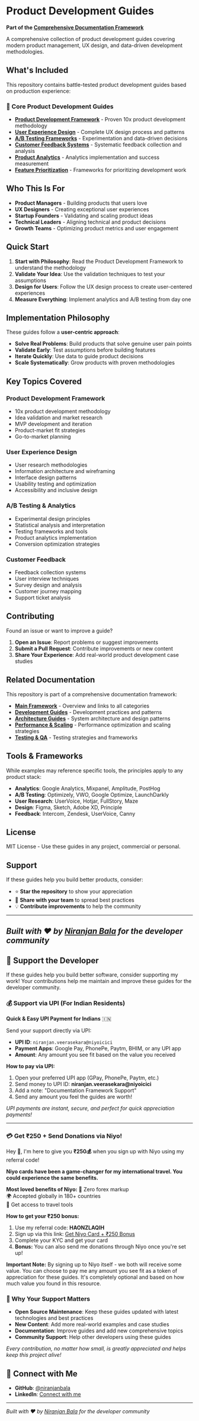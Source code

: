 # Product Development Guides

**Part of the [Comprehensive Documentation Framework](https://github.com/niranjanbala/fullstack-template)**

A comprehensive collection of product development guides covering modern product management, UX design, and data-driven development methodologies.

## What's Included

This repository contains battle-tested product development guides based on production experience:

### 🎯 Core Product Development Guides

- **[Product Development Framework](./product-development-framework.md)** - Proven 10x product development methodology
- **[User Experience Design](./user-experience-design.md)** - Complete UX design process and patterns
- **[A/B Testing Frameworks](./ab-testing-frameworks.md)** - Experimentation and data-driven decisions
- **[Customer Feedback Systems](./customer-feedback-systems.md)** - Systematic feedback collection and analysis
- **[Product Analytics](./product-analytics.md)** - Analytics implementation and success measurement
- **[Feature Prioritization](./feature-prioritization.md)** - Frameworks for prioritizing development work

## Who This Is For

- **Product Managers** - Building products that users love
- **UX Designers** - Creating exceptional user experiences
- **Startup Founders** - Validating and scaling product ideas
- **Technical Leaders** - Aligning technical and product decisions
- **Growth Teams** - Optimizing product metrics and user engagement

## Quick Start

1. **Start with Philosophy**: Read the Product Development Framework to understand the methodology
2. **Validate Your Idea**: Use the validation techniques to test your assumptions
3. **Design for Users**: Follow the UX design process to create user-centered experiences
4. **Measure Everything**: Implement analytics and A/B testing from day one

## Implementation Philosophy

These guides follow a **user-centric approach**:
- **Solve Real Problems**: Build products that solve genuine user pain points
- **Validate Early**: Test assumptions before building features
- **Iterate Quickly**: Use data to guide product decisions
- **Scale Systematically**: Grow products with proven methodologies

## Key Topics Covered

### Product Development Framework
- 10x product development methodology
- Idea validation and market research
- MVP development and iteration
- Product-market fit strategies
- Go-to-market planning

### User Experience Design
- User research methodologies
- Information architecture and wireframing
- Interface design patterns
- Usability testing and optimization
- Accessibility and inclusive design

### A/B Testing & Analytics
- Experimental design principles
- Statistical analysis and interpretation
- Testing frameworks and tools
- Product analytics implementation
- Conversion optimization strategies

### Customer Feedback
- Feedback collection systems
- User interview techniques
- Survey design and analysis
- Customer journey mapping
- Support ticket analysis

## Contributing

Found an issue or want to improve a guide?

1. **Open an Issue**: Report problems or suggest improvements
2. **Submit a Pull Request**: Contribute improvements or new content
3. **Share Your Experience**: Add real-world product development case studies

## Related Documentation

This repository is part of a comprehensive documentation framework:

- **[Main Framework](https://github.com/niranjanbala/fullstack-template)** - Overview and links to all categories
- **[Development Guides](https://github.com/niranjanbala/development-guides)** - Development practices and patterns
- **[Architecture Guides](https://github.com/niranjanbala/architecture-guides)** - System architecture and design patterns
- **[Performance & Scaling](https://github.com/niranjanbala/performance-scaling)** - Performance optimization and scaling strategies
- **[Testing & QA](https://github.com/niranjanbala/testing-qa)** - Testing strategies and frameworks

## Tools & Frameworks

While examples may reference specific tools, the principles apply to any product stack:

- **Analytics**: Google Analytics, Mixpanel, Amplitude, PostHog
- **A/B Testing**: Optimizely, VWO, Google Optimize, LaunchDarkly
- **User Research**: UserVoice, Hotjar, FullStory, Maze
- **Design**: Figma, Sketch, Adobe XD, Principle
- **Feedback**: Intercom, Zendesk, UserVoice, Canny

## License

MIT License - Use these guides in any project, commercial or personal.

## Support

If these guides help you build better products, consider:
- ⭐ **Star the repository** to show your appreciation
- 🤝 **Share with your team** to spread best practices
- 💡 **Contribute improvements** to help the community

---

*Built with ❤️ by [Niranjan Bala](https://github.com/niranjanbala) for the developer community* 
---

## 💝 Support the Developer

If these guides help you build better software, consider supporting my work! Your contributions help me maintain and improve these guides for the developer community.

### 💰 Support via UPI (For Indian Residents)

**Quick & Easy UPI Payment for Indians** 🇮🇳

Send your support directly via UPI:
- **UPI ID**: `niranjan.veerasekara@niyoicici`
- **Payment Apps**: Google Pay, PhonePe, Paytm, BHIM, or any UPI app
- **Amount**: Any amount you see fit based on the value you received

**How to pay via UPI:**
1. Open your preferred UPI app (GPay, PhonePe, Paytm, etc.)
2. Send money to UPI ID: **niranjan.veerasekara@niyoicici**
3. Add a note: "Documentation Framework Support"
4. Send any amount you feel the guides are worth!

*UPI payments are instant, secure, and perfect for quick appreciation payments!*

---
### 💳 Get ₹250 + Send Donations via Niyo! 

Hey 👋, I'm here to give you **₹250💰** when you sign up with Niyo using my referral code!

**Niyo cards have been a game-changer for my international travel. You could experience the same benefits.**

**Most loved benefits of Niyo:**
🌟 Zero forex markup  
🌍 Accepted globally in 180+ countries  
🏧 Get access to travel tools  

**How to get your ₹250 bonus:**
1. Use my referral code: **HAONZLAQIH**
2. Sign up via this link: [Get Niyo Card + ₹250 Bonus](https://ctr.niyo.me/start?utm_campaign_id=WqeSX5gu&utm_source=goniyo_app_referral&utm_campaign=Referral&utm_adgroup=mobile_app&utm_medium=mobile_app_referral&ref_label=HAONZLAQIH)
3. Complete your KYC and get your card
4. **Bonus:** You can also send me donations through Niyo once you're set up!

**Important Note:** By signing up to Niyo itself - we both will receive some value. You can choose to pay me any amount you see fit as a token of appreciation for these guides. It's completely optional and based on how much value you found in this resource.

### 🙏 Why Your Support Matters

- **Open Source Maintenance**: Keep these guides updated with latest technologies and best practices
- **New Content**: Add more real-world examples and case studies
- **Documentation**: Improve guides and add new comprehensive topics
- **Community Support**: Help other developers using these guides

*Every contribution, no matter how small, is greatly appreciated and helps keep this project alive!* 
## 🤝 Connect with Me

- **GitHub**: [@niranjanbala](https://github.com/niranjanbala)
- **LinkedIn**: [Connect with me](https://linkedin.com/in/niranjanbala)

---

*Built with ❤️ by [Niranjan Bala](https://github.com/niranjanbala) for the developer community*
